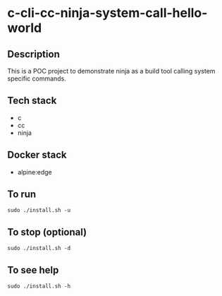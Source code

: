 # c-cli-cc-ninja-system-call-hello-world

## Description
This is a POC project to demonstrate 
ninja as a build tool calling system
specific commands.

## Tech stack
- c
- cc
- ninja

## Docker stack
- alpine:edge

## To run
`sudo ./install.sh -u`

## To stop (optional)
`sudo ./install.sh -d`

## To see help
`sudo ./install.sh -h`
